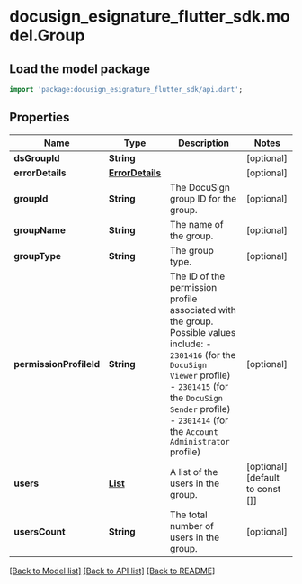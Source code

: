 # docusign_esignature_flutter_sdk.model.Group

## Load the model package
```dart
import 'package:docusign_esignature_flutter_sdk/api.dart';
```

## Properties
Name | Type | Description | Notes
------------ | ------------- | ------------- | -------------
**dsGroupId** | **String** |  | [optional] 
**errorDetails** | [**ErrorDetails**](ErrorDetails.md) |  | [optional] 
**groupId** | **String** | The DocuSign group ID for the group. | [optional] 
**groupName** | **String** | The name of the group. | [optional] 
**groupType** | **String** | The group type. | [optional] 
**permissionProfileId** | **String** | The ID of the permission profile associated with the group. Possible values include:  - `2301416` (for the `DocuSign Viewer` profile) - `2301415` (for the `DocuSign Sender` profile) - `2301414` (for the `Account Administrator` profile) | [optional] 
**users** | [**List<UserInfo>**](UserInfo.md) | A list of the users in the group. | [optional] [default to const []]
**usersCount** | **String** | The total number of users in the group. | [optional] 

[[Back to Model list]](../README.md#documentation-for-models) [[Back to API list]](../README.md#documentation-for-api-endpoints) [[Back to README]](../README.md)


